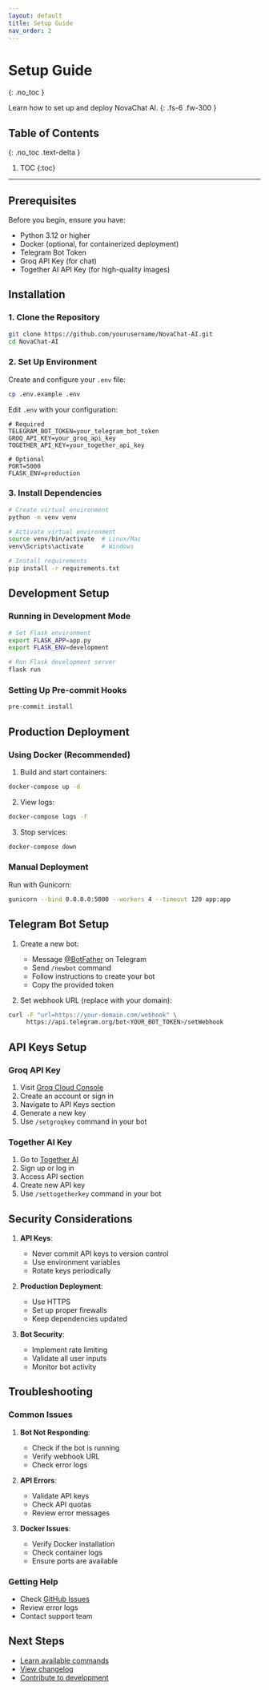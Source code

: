 ```yaml
---
layout: default
title: Setup Guide
nav_order: 2
---
```


# Setup Guide
{: .no_toc }

Learn how to set up and deploy NovaChat AI.
{: .fs-6 .fw-300 }

## Table of Contents
{: .no_toc .text-delta }

1. TOC
{:toc}

---

## Prerequisites

Before you begin, ensure you have:

- Python 3.12 or higher
- Docker (optional, for containerized deployment)
- Telegram Bot Token
- Groq API Key (for chat)
- Together AI API Key (for high-quality images)

## Installation

### 1. Clone the Repository

```bash
git clone https://github.com/yourusername/NovaChat-AI.git
cd NovaChat-AI
```

### 2. Set Up Environment

Create and configure your `.env` file:

```bash
cp .env.example .env
```

Edit `.env` with your configuration:

```env
# Required
TELEGRAM_BOT_TOKEN=your_telegram_bot_token
GROQ_API_KEY=your_groq_api_key
TOGETHER_API_KEY=your_together_api_key

# Optional
PORT=5000
FLASK_ENV=production
```

### 3. Install Dependencies

```bash
# Create virtual environment
python -m venv venv

# Activate virtual environment
source venv/bin/activate  # Linux/Mac
venv\Scripts\activate     # Windows

# Install requirements
pip install -r requirements.txt
```

## Development Setup

### Running in Development Mode

```bash
# Set Flask environment
export FLASK_APP=app.py
export FLASK_ENV=development

# Run Flask development server
flask run
```

### Setting Up Pre-commit Hooks

```bash
pre-commit install
```

## Production Deployment

### Using Docker (Recommended)

1. Build and start containers:
```bash
docker-compose up -d
```

2. View logs:
```bash
docker-compose logs -f
```

3. Stop services:
```bash
docker-compose down
```

### Manual Deployment

Run with Gunicorn:

```bash
gunicorn --bind 0.0.0.0:5000 --workers 4 --timeout 120 app:app
```

## Telegram Bot Setup

1. Create a new bot:
   - Message [@BotFather](https://t.me/botfather) on Telegram
   - Send `/newbot` command
   - Follow instructions to create your bot
   - Copy the provided token

2. Set webhook URL (replace with your domain):
```bash
curl -F "url=https://your-domain.com/webhook" \
     https://api.telegram.org/bot<YOUR_BOT_TOKEN>/setWebhook
```

## API Keys Setup

### Groq API Key

1. Visit [Groq Cloud Console](https://console.groq.com)
2. Create an account or sign in
3. Navigate to API Keys section
4. Generate a new key
5. Use `/setgroqkey` command in your bot

### Together AI Key

1. Go to [Together AI](https://together.ai)
2. Sign up or log in
3. Access API section
4. Create new API key
5. Use `/settogetherkey` command in your bot

## Security Considerations

1. **API Keys**:
   - Never commit API keys to version control
   - Use environment variables
   - Rotate keys periodically

2. **Production Deployment**:
   - Use HTTPS
   - Set up proper firewalls
   - Keep dependencies updated

3. **Bot Security**:
   - Implement rate limiting
   - Validate all user inputs
   - Monitor bot activity

## Troubleshooting

### Common Issues

1. **Bot Not Responding**:
   - Check if the bot is running
   - Verify webhook URL
   - Check error logs

2. **API Errors**:
   - Validate API keys
   - Check API quotas
   - Review error messages

3. **Docker Issues**:
   - Verify Docker installation
   - Check container logs
   - Ensure ports are available

### Getting Help

- Check [GitHub Issues](https://github.com/Amul-Thantharte/NovaChat-AI/issues)
- Review error logs
- Contact support team

## Next Steps

- [Learn available commands](commands.md)
- [View changelog](changelog.md)
- [Contribute to development](https://github.com/Amul-Thantharte/NovaChat-AI/blob/main/CONTRIBUTING.md)
